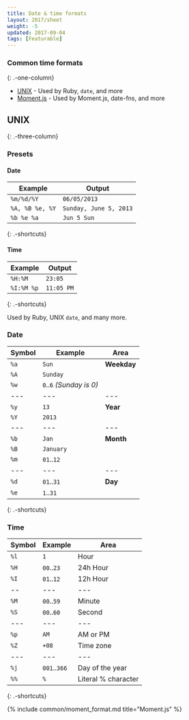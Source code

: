```yaml
---
title: Date & time formats
layout: 2017/sheet
weight: -5
updated: 2017-09-04
tags: [Featurable]
---
```


### Common time formats
{: .-one-column}

- [UNIX](#unix) - Used by Ruby, `date`, and more
- [Moment.js](#momentjs) - Used by Moment.js, date-fns, and more

## UNIX
{: .-three-column}

### Presets

#### Date

| Example         | Output                 |
| ---             | ---                    |
| `%m/%d/%Y`      | `06/05/2013`           |
| `%A, %B %e, %Y` | `Sunday, June 5, 2013` |
| `%b %e %a`      | `Jun 5 Sun`            |
{: .-shortcuts}

#### Time

| Example         | Output                 |
| ---             | ---                    |
| `%H:%M`         | `23:05`                |
| `%I:%M %p`      | `11:05 PM`             |
{: .-shortcuts}

Used by Ruby, UNIX `date`, and many more.

### Date

| Symbol | Example                  | Area        |
| ---    | ---                      | ---         |
| `%a`   | `Sun`                    | **Weekday** |
| `%A`   | `Sunday`                 |             |
| `%w`   | `0`..`6` _(Sunday is 0)_ |             |
| ---    | ---                      | ---         |
| `%y`   | `13`                     | **Year**    |
| `%Y`   | `2013`                   |             |
| ---    | ---                      | ---         |
| `%b`   | `Jan`                    | **Month**   |
| `%B`   | `January`                |             |
| `%m`   | `01`..`12`               |             |
| ---    | ---                      | ---         |
| `%d`   | `01`..`31`               | **Day**     |
| `%e`   | `1`..`31`                |             |
{: .-shortcuts}

### Time

| Symbol | Example      | Area                |
| ---    | ---          | ---                 |
| `%l`   | `1`          | Hour                |
| `%H`   | `00`..`23`   | 24h Hour            |
| `%I`   | `01`..`12`   | 12h Hour            |
| --     | ---          | ---                 |
| `%M`   | `00`..`59`   | Minute              |
| `%S`   | `00`..`60`   | Second              |
| ---    | ---          | ---                 |
| `%p`   | `AM`         | AM or PM            |
| `%Z`   | `+08`        | Time zone           |
| ---    | ---          | ---                 |
| `%j`   | `001`..`366` | Day of the year     |
| `%%`   | `%`          | Literal % character |
{: .-shortcuts}

{% include common/moment_format.md title="Moment.js" %}
